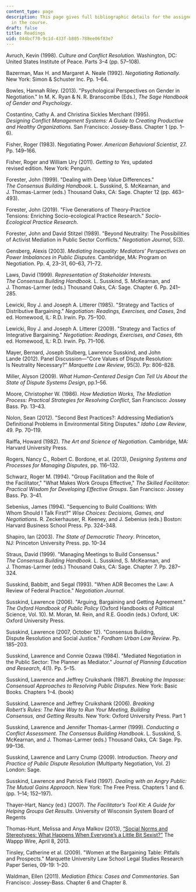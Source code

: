 ```yaml
---
content_type: page
description: This page gives full bibliographic details for the assigned readings
  in the course.
draft: false
title: Readings
uid: 844bcf70-9c1d-433f-b805-788ee06f83e7
---
```

Avruch, Kevin (1998). *Culture and Conflict Resolution.* Washington, DC: United States Institute of Peace. Parts 3–4 (pp. 57–108).

Bazerman, Max H. and Margaret A. Neale (1992). *Negotiating Rationally.* New York: Simon & Schuster Inc. Pp. 1–64.

Bowles, Hannah Riley. (2013). "Psychological Perspectives on Gender in Negotiation." In M. K. Ryan & N. R. Branscombe (Eds.), *The Sage Handbook of Gender and Psychology*.

Costantino, Cathy A. and Christina Sickles Merchant (1995). *Designing Conflict Management Systems: A Guide to Creating Productive and Healthy Organizations.* San Francisco: Jossey-Bass. Chapter 1 (pp. 1–6).

Fisher, Roger (1983). Negotiating Power. *American Behavioral Scientist*, 27. Pp. 149–166.

Fisher, Roger and William Ury (2011). *Getting to Yes*, updated revised edition. New York: Penguin.

Forester, John (1999). "Dealing with Deep Value Differences." *The Consensus Building Handbook*. L. Susskind, S. McKearnan, and J. Thomas-Larmer (eds.) Thousand Oaks, CA: Sage. Chapter 12 (pp. 463–493).

Forester, John (2019). "Five Generations of Theory-Practice Tensions: Enriching Socio-ecological Practice Research." *Socio-Ecological Practice Research*.

Forester, John and David Stitzel (1989). "Beyond Neutrality: The Possibilities of Activist Mediation in Public Sector Conflicts." *Negotiation Journal*, 5(3).

Gensberg, Alexis (2003). *Mediating Inequality: Mediators’ Perspectives on Power Imbalances in Public Disputes*. Cambridge, MA: Program on Negotiation. Pp. 4, 23–31, 60–63, 71–72.

Laws, David (1999). *Representation of Stakeholder Interests. The Consensus Building Handbook.* L. Susskind, S. McKearnan, and J. Thomas-Larmer (eds.) Thousand Oaks, CA: Sage. Chapter 6. Pp. 241–285.

Lewicki, Roy J. and Joseph A. Litterer (1985). "Strategy and Tactics of Distributive Bargaining." *Negotiation: Readings, Exercises, and Cases*, 2nd ed. Homewood, IL: R.D. Irwin. Pp. 75–100.

Lewicki, Roy J. and Joseph A. Litterer (2009). "Strategy and Tactics of Integrative Bargaining." *Negotiation: Readings, Exercises, and Cases*, 6th ed. Homewood, IL: R.D. Irwin. Pp. 71–106.

Mayer, Bernard, Joseph Stulberg, Lawrence Susskind, and John Lande (2012). Panel Discussion—"Core Values of Dispute Resolution: Is Neutrality Necessary?" *Marquette Law Review*, 95(3). Pp: 806–828. 

Miller, Alyson (2009). *What Human-Centered Design Can Tell Us About the State of Dispute Systems Design*, pp.1–56.

Moore, Christopher W. (1986). *How Mediation Works, The Mediation Process: Practical Strategies for Resolving Conflict*, San Francisco: Jossey Bass. Pp. 13–43.

Nolon, Sean (2012). "Second Best Practices?: Addressing Mediation’s Definitional Problems in Environmental Siting Disputes." *Idaho Law Review*, 49. Pp. 70–119.

Raiffa, Howard (1982). *The Art and Science of Negotiation*. Cambridge, MA: Harvard University Press.

Rogers, Nancy C., Robert C. Bordone, et al. (2013), *Designing Systems and Processes for Managing Disputes*, pp. 116–132.

Schwarz, Roger M. (1994). "Group Facilitation and the Role of the Facilitator," "What Makes Work Groups Effective," *The Skilled Facilitator: Practical Wisdom for Developing Effective Groups*. San Francisco: Jossey Bass. Pp. 3–41.

Sebenius, James (1994). "Sequencing to Build Coalitions: With Whom Should I Talk First?" *Wise Choices: Decisions, Games, and Negotiations*. R. Zeckerhauser, R. Keeney, and J. Sebenius (eds.) Boston: Harvard Business School Press. Pp. 324–348.

Shapiro, Ian (2003). *The State of Democratic Theory*. Princeton, NJ: Princeton University Press. pp. 10–34

Straus, David (1999). "Managing Meetings to Build Consensus." *The Consensus Building Handbook*. L. Susskind, S. McKearnan, and J. Thomas-Larmer (eds.) Thousand Oaks, CA: Sage. Chapter 7. Pp. 287–324.

Susskind, Babbitt, and Segal (1993). "When ADR Becomes the Law: A Review of Federal Practice." *Negotiation Journal*.

Susskind, Lawrence (2006). "Arguing, Bargaining and Getting Agreement." *The Oxford Handbook of Public Policy* (Oxford Handbooks of Political Science, Vol. 10). M. Moran, M. Rein, and R.E. Goodin (eds.) Oxford, UK: Oxford University Press.

Susskind, Lawrence (2007, October 12). "Consensus Building, Dispute Resolution and Social Justice." *Fordham Urban Law Review*. Pp. 185–203.

Susskind, Lawrence and Connie Ozawa (1984). "Mediated Negotiation in the Public Sector: The Planner as Mediator." *Journal of Planning Education and Research*, 4(1). Pp. 5–15.

Susskind, Lawrence and Jeffrey Cruikshank (1987). *Breaking the Impasse: Consensual Approaches to Resolving Public Disputes*. New York: Basic Books. Chapters 1–4. (book) 

Susskind, Lawrence and Jeffrey Cruikshank (2006). *Breaking Robert’s Rules: The New Way to Run Your Meeting, Building Consensus, and Getting Results*. New York: Oxford University Press. Part 1

Susskind, Lawrence and Jennifer Thomas-Larmer (1999). *Conducting a Conflict Assessment. The Consensus Building Handbook*. L. Susskind, S. McKearnan, and J. Thomas-Larmer (eds.) Thousand Oaks, CA: Sage. Pp. 99–136.

Susskind, Lawrence and Larry Crump (2009). Introduction. *Theory and Practice of Public Dispute Resolution* (Multiparty Negotiation, Vol. 2) London: Sage.

Susskind, Lawrence and Patrick Field (1997). *Dealing with an Angry Public: The Mutual Gains Approach*. New York: The Free Press. Chapters 1 and 6. (pp. 1–14; 152–197).

Thayer-Hart, Nancy (ed.) (2007). *The Facilitator’s Tool Kit: A Guide for Helping Groups Get Results*. University of Wisconsin System Board of Regents

Thomas-Hunt, Melissa and Anya Malkov (2013), [“Social Norms and Stereotypes: What Happens When Everyone’s a Little Bit Sexist?”](http://wapppwire.blogspot.com/2013/04/social-norms-and-stereotypes-what.html) The Wappp Wire, April 8, 2013.

Tinsley, Catherine et al. (2009). "Women at the Bargaining Table: Pitfalls and Prospects." Marquette University Law School Legal Studies Research Paper Series, 09-19: 1–20.

Waldman, Ellen (2011). *Mediation Ethics: Cases and Commentaries*. San Francisco: Jossey-Bass. Chapter 6 and Chapter 8.